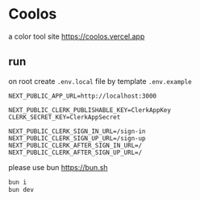 # Coolos

a color tool site <https://coolos.vercel.app>

## run

on root create `.env.local` file by template `.env.example`

```env
NEXT_PUBLIC_APP_URL=http://localhost:3000

NEXT_PUBLIC_CLERK_PUBLISHABLE_KEY=ClerkAppKey
CLERK_SECRET_KEY=ClerkAppSecret

NEXT_PUBLIC_CLERK_SIGN_IN_URL=/sign-in
NEXT_PUBLIC_CLERK_SIGN_UP_URL=/sign-up
NEXT_PUBLIC_CLERK_AFTER_SIGN_IN_URL=/
NEXT_PUBLIC_CLERK_AFTER_SIGN_UP_URL=/
```

please use bun <https://bun.sh>

```bash
bun i
bun dev
```
